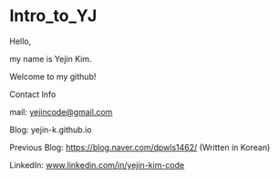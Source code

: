 # Intro_to_YJ

Hello,

my name is Yejin Kim.



Welcome to my github!



Contact Info

mail: yejincode@gmail.com

Blog: yejin-k.github.io

Previous Blog: https://blog.naver.com/dpwls1462/ (Written in Korean)

LinkedIn: www.linkedin.com/in/yejin-kim-code
